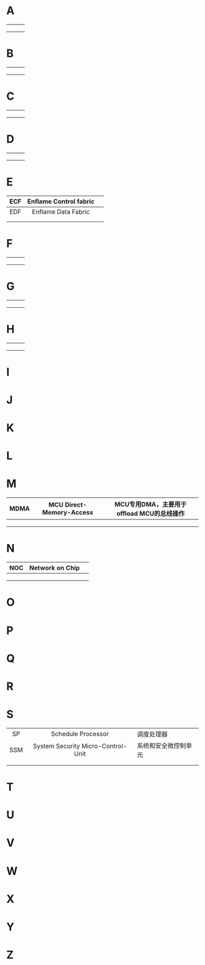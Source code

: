 # A

|      |      |      |
| ---- | ---- | ---- |
|      |      |      |
|      |      |      |
|      |      |      |

# B

|      |      |      |
| ---- | ---- | ---- |
|      |      |      |
|      |      |      |
|      |      |      |

# C

|      |      |      |
| ---- | ---- | ---- |
|      |      |      |
|      |      |      |
|      |      |      |

# D

|      |      |      |
| ---- | ---- | ---- |
|      |      |      |
|      |      |      |
|      |      |      |

# E

| ECF  | Enflame Control fabric |      |
| :--: | :--------------------: | ---- |
| EDF  |  Enflame Data Fabric   |      |
|      |                        |      |
|      |                        |      |

# F

|      |      |      |
| ---- | ---- | ---- |
|      |      |      |
|      |      |      |
|      |      |      |

# G

|      |      |      |
| ---- | ---- | ---- |
|      |      |      |
|      |      |      |
|      |      |      |

# H

|      |      |      |
| ---- | ---- | ---- |
|      |      |      |
|      |      |      |
|      |      |      |

# I


# J

# K

# L

# M

| MDMA | MCU Direct-Memory-Access | MCU专用DMA，主要用于offload MCU的总线操作 |
| :--: | :----------------------: | ----------------------------------------- |
|      |                          |                                           |
|      |                          |                                           |
|      |                          |                                           |

# N

| NOC  | Network on Chip |      |
| :--: | :-------------: | ---- |
|      |                 |      |
|      |                 |      |
|      |                 |      |

# O

# P

# Q

# R

# S

|      |                                    |                      |
| :--: | :--------------------------------: | -------------------- |
|  SP  |         Schedule Processor         | 调度处理器           |
| SSM  | System Security Micro-Control-Unit | 系统和安全微控制单元 |
|      |                                    |                      |
|      |                                    |                      |

# T

# U

# V

# W

# X

# Y

# Z

